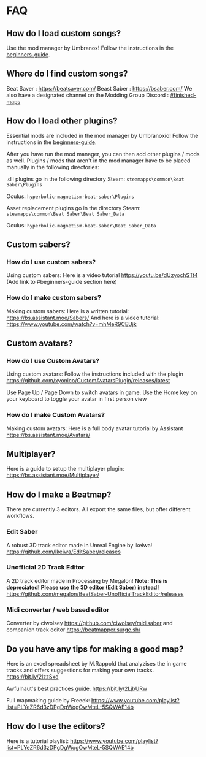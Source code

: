 <!-- TITLE: FAQ -->
<!-- SUBTITLE: Frequently Asked Questions! -->

# FAQ

## How do I load custom songs?

Use the mod manager by Umbranox! 
Follow the instructions in the [beginners-guide](beginners-guide).

## Where do I find custom songs?

Beat Saver   : https://beatsaver.com/
Beast Saber : https://bsaber.com/
We also have a designated channel on the Modding Group Discord : [#finished-maps](https://discordapp.com/channels/441805394323439646/442342190060929055/)

## How do I load other plugins?

Essential mods are included in the mod manager by Umbranoxio!
Follow the instructions in the [beginners-guide](beginners-guide).

After you have run the mod manager, you can then add other plugins / mods as well.
Plugins / mods that aren't in the mod manager have to be placed manually in the following directories:

.dll plugins go in the following directory
Steam:
`steamapps\common\Beat Saber\Plugins`

Oculus:
`hyperbolic-magnetism-beat-saber\Plugins`

Asset replacement plugins go in the directory
Steam:
`steamapps\common\Beat Saber\Beat Saber_Data`

Oculus:
`hyperbolic-magnetism-beat-saber\Beat Saber_Data`

## Custom sabers?

### How do I use custom sabers?
Using custom sabers: Here is a video tutorial https://youtu.be/dUzyochSTt4
(Add link to #beginners-guide section here)

### How do I make custom sabers?
Making custom sabers:
Here is a written tutorial:
https://bs.assistant.moe/Sabers/
And here is a video tutorial:
https://www.youtube.com/watch?v=mhMeR9CEUjk

## Custom avatars?

### How do I use Custom Avatars?
Using custom avatars: Follow the instructions included with the plugin
https://github.com/xyonico/CustomAvatarsPlugin/releases/latest

Use Page Up / Page Down to switch avatars in game.
Use the Home key on your keyboard to toggle your avatar in first person view

### How do I make Custom Avatars?
Making custom avatars: Here is a full body avatar tutorial by Assistant https://bs.assistant.moe/Avatars/

## Multiplayer?

Here is a guide to setup the multiplayer plugin: https://bs.assistant.moe/Multiplayer/

## How do I make a Beatmap?

There are currently 3 editors. All export the same files, but offer different workflows.

### Edit Saber
A robust 3D track editor made in Unreal Engine by ikeiwa!
https://github.com/Ikeiwa/EditSaber/releases

### Unofficial 2D Track Editor
A 2D track editor made in Processing by Megalon!
**Note: This is depreciated! Please use the 3D editor (Edit Saber) instead!**
https://github.com/megalon/BeatSaber-UnofficialTrackEditor/releases

### Midi converter / web based editor
Converter by ciwolsey 
https://github.com/ciwolsey/midisaber 
and companion track editor
https://beatmapper.surge.sh/

## Do you have any tips for making a good map?

Here is an excel spreadsheet by M.Rappold that analyzises the in game tracks and offers suggestions for making your own tracks.
https://bit.ly/2lzzSxd

Awfulnaut's best practices guide.
https://bit.ly/2LjbURw

Full mapmaking guide by Freeek: 
https://www.youtube.com/playlist?list=PLYeZR6d3zDPgDgWogOwMteL-5SQWAE14b

## How do I use the editors?

Here is a tutorial playlist:
https://www.youtube.com/playlist?list=PLYeZR6d3zDPgDgWogOwMteL-5SQWAE14b